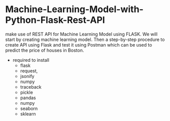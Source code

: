 # Machine-Learning-Model-with-Python-Flask-Rest-API
make use of REST API for Machine Learning Model using FLASK. We will start by creating machine learning model. Then a step-by-step procedure to create API using Flask and test it using Postman which can be used to predict the price of houses in Boston.
- required  to  install  
    - flask
   - request,
   - jsonify
   - numpy 
   - traceback
   - pickle
   - pandas
   - numpy 
   - seaborn 
   - sklearn

